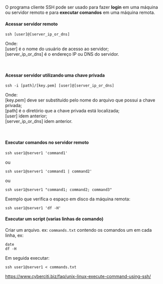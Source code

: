 O programa cliente SSH pode ser usado para fazer **login** em uma máquina ou servidor remoto e para **executar comandos** em uma máquina remota.


#### Acessar servidor remoto
```
ssh [user]@[server_ip_or_dns]
```
Onde:  
[user] é o nome do usuário de acesso ao servidor;  
[server_ip_or_dns] é o endereço IP ou DNS do servidor.  
  
<br>

#### Acessar servidor utilizando uma chave privada
```
ssh -i [path]/[key.pem] [user]@[server_ip_or_dns]
```
Onde:  
[key.pem] deve ser substituído pelo nome do arquivo que possui a chave privada;   
[path] é o diretório que a chave privada está localizada;    
[user] idem anterior;    
[server_ip_or_dns] idem anterior.    

<br>


#### Executar comandos no servidor remoto
```
ssh user1@server1 'command1'
```
ou
```
ssh user1@server1 'command1 | command2'
```
ou
```
ssh user1@server1 "command1; command2; command3"
```
Exemplo que verifica o espaço em disco da máquina remota:
```
ssh user1@server1 'df -H'
```

#### Executar um script (varias linhas de comando)
Criar um arquivo. ex: `commands.txt` contendo os comandos um em cada linha, ex: 
```
date
df -H
```
Em seguida executar:
```
ssh user1@server1 < commands.txt
```


<https://www.cyberciti.biz/faq/unix-linux-execute-command-using-ssh/>
